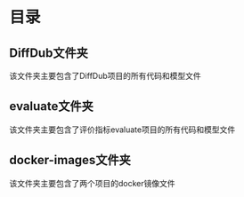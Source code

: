 # 目录

## DiffDub文件夹
该文件夹主要包含了DiffDub项目的所有代码和模型文件

## evaluate文件夹
该文件夹主要包含了评价指标evaluate项目的所有代码和模型文件

## docker-images文件夹
该文件夹主要包含了两个项目的docker镜像文件